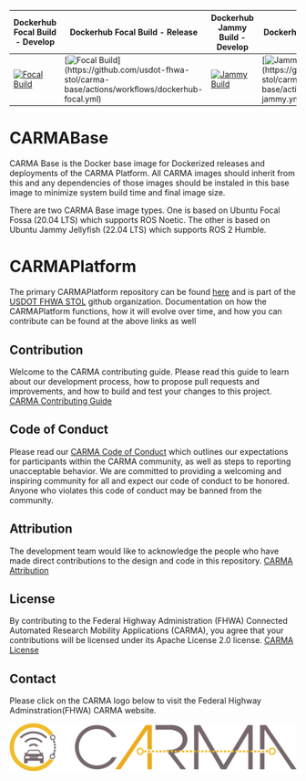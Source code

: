 | Dockerhub Focal Build - Develop | Dockerhub Focal Build - Release | Dockerhub Jammy Build - Develop | Dockerhub Jammy Build - Release |
|-------------------------------|------------------------------|------------------------------|------------------------------|
[![Focal Build](https://github.com/usdot-fhwa-stol/carma-base/actions/workflows/dockerhub-focal.yml/badge.svg?branch=develop)](https://github.com/usdot-fhwa-stol/carma-base/actions/workflows/dockerhub-focal.yml) | [![Focal Build](https://github.com/usdot-fhwa-stol/carma-base/actions/workflows/dockerhub-focal.yml/badge.svg?tag=carma-system-*)](https://github.com/usdot-fhwa-stol/carma-base/actions/workflows/dockerhub-focal.yml) | [![Jammy Build](https://github.com/usdot-fhwa-stol/carma-base/actions/workflows/dockerhub-jammy.yml/badge.svg?branch=develop)](https://github.com/usdot-fhwa-stol/carma-base/actions/workflows/dockerhub-jammy.yml) | [![Jammy Build](https://github.com/usdot-fhwa-stol/carma-base/actions/workflows/dockerhub-jammy.yml/badge.svg?tag=carma-system-*)](https://github.com/usdot-fhwa-stol/carma-base/actions/workflows/dockerhub-jammy.yml)

# CARMABase
CARMA Base is the Docker base image for Dockerized releases and deployments of the CARMA Platform. All CARMA images should inherit from this and any dependencies of those images should be instaled in this base image to minimize system build time and final image size.

There are two CARMA Base image types. One is based on Ubuntu Focal Fossa (20.04 LTS) which supports ROS Noetic. 
The other is based on Ubuntu Jammy Jellyfish (22.04 LTS) which supports ROS 2 Humble.

# CARMAPlatform
The primary CARMAPlatform repository can be found [here](https://github.com/usdot-fhwa-stol/carma-platform) and is part of the [USDOT FHWA STOL](https://github.com/usdot-fhwa-stol/)
github organization. Documentation on how the CARMAPlatform functions, how it will evolve over time, and how you can contribute can be found at the above links as well

## Contribution
Welcome to the CARMA contributing guide. Please read this guide to learn about our development process, how to propose pull requests and improvements, and how to build and test your changes to this project. [CARMA Contributing Guide](https://github.com/usdot-fhwa-stol/carma-platform/blob/develop/Contributing.md) 

## Code of Conduct 
Please read our [CARMA Code of Conduct](https://github.com/usdot-fhwa-stol/carma-platform/blob/develop/Code_of_Conduct.md) which outlines our expectations for participants within the CARMA community, as well as steps to reporting unacceptable behavior. We are committed to providing a welcoming and inspiring community for all and expect our code of conduct to be honored. Anyone who violates this code of conduct may be banned from the community.

## Attribution
The development team would like to acknowledge the people who have made direct contributions to the design and code in this repository. [CARMA Attribution](https://github.com/usdot-fhwa-stol/carma-platform/blob/develop/ATTRIBUTION.txt) 

## License
By contributing to the Federal Highway Administration (FHWA) Connected Automated Research Mobility Applications (CARMA), you agree that your contributions will be licensed under its Apache License 2.0 license. [CARMA License](https://github.com/usdot-fhwa-stol/carma-platform/blob/develop/docs/License.md) 

## Contact
Please click on the CARMA logo below to visit the Federal Highway Adminstration(FHWA) CARMA website.

[![CARMA Image](https://raw.githubusercontent.com/usdot-fhwa-stol/carma-platform/develop/docs/image/CARMA_icon.png)](https://highways.dot.gov/research/research-programs/operations/CARMA)
